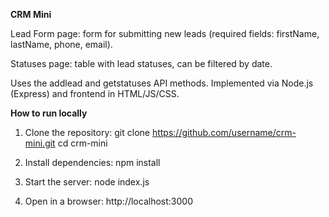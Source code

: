 **CRM Mini**

Lead Form page: form for submitting new leads (required fields: firstName, lastName, phone, email).

Statuses page: table with lead statuses, can be filtered by date.


Uses the addlead and getstatuses API methods.
Implemented via Node.js (Express) and frontend in HTML/JS/CSS.


**How to run locally**

1. Clone the repository: git clone https://github.com/username/crm-mini.git cd crm-mini

2. Install dependencies: npm install

3. Start the server: node index.js

4. Open in a browser: http://localhost:3000
